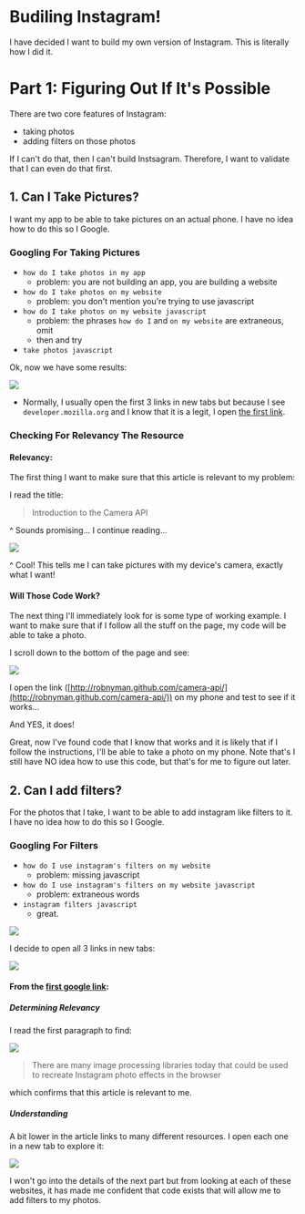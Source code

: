 # Budiling Instagram!

I have decided I want to build my own version of Instagram. This is literally
how I did it.

# Part 1: Figuring Out If It's Possible

There are two core features of Instagram:

- taking photos
- adding filters on those photos

If I can't do that, then I can't build Instsagram. Therefore, I want to validate
that I can even do that first. 

## 1. Can I Take Pictures?

I want my app to be able to take pictures on an actual phone. I have no idea how
to do this so I Google.

### Googling For Taking Pictures

- `how do I take photos in my app`
    - problem: you are not building an app, you are building a website
- `how do I take photos on my website`
    - problem: you don't mention you're trying to use javascript
- `how do I take photos on my website javascript`
    - problem: the phrases `how do I` and `on my website` are extraneous, omit
    - then and try
- `take photos javascript`
    
Ok, now we have some results:

![](https://s3.amazonaws.com/f.cl.ly/items/0E2n1f3t1V0L181t0l2O/Image%202015-07-16%20at%204.52.34%20PM.png)

- Normally, I usually open the first 3 links in new tabs but because I see
  `developer.mozilla.org` and I know that it is a legit, I open [the first link](https://developer.mozilla.org/en-US/docs/Web/Guide/API/Camera).

### Checking For Relevancy The Resource

#### Relevancy:
The first thing I want to make sure that this article is relevant to my problem:

I read the title:
> Introduction to the Camera API
 
^ Sounds promising... I continue reading...

![](https://s3.amazonaws.com/f.cl.ly/items/3d4010271F2g0A2b2p35/Image%202015-07-16%20at%204.43.17%20PM.png)

^ Cool! This tells me I can take pictures with my device's camera, exactly what
I want!

#### Will Those Code Work?

The next thing I'll immediately look for is some type of working example. I want
to make sure that if I follow all the stuff on the page, my code will be able to take a photo.

I scroll down to the bottom of the page and see:

![](http://f.cl.ly/items/441S3U2I3a1f3o2G1k1x/Image%202015-07-16%20at%204.46.21%20PM.png)

I open the link ([http://robnyman.github.com/camera-api/](http://robnyman.github.com/camera-api/))
on my phone and test to see if it works...

And YES, it does!

Great, now I've found code that I know that works and it is likely that if I
follow the instructions, I'll be able to take a photo on my phone. Note that's
I still have NO idea how to use this code, but that's for me to figure out
later.

## 2. Can I add filters?

For the photos that I take, I want to be able to add instagram like filters to
it. I have no idea how to do this so I Google.

### Googling For Filters

- `how do I use instagram's filters on my website`
    - problem: missing javascript
- `how do I use instagram's filters on my website javascript`
    - problem: extraneous words
- `instagram filters javascript`
    - great.

![](https://s3.amazonaws.com/f.cl.ly/items/1X0U3b0Z051M3a333e3R/Image%202015-07-16%20at%206.09.05%20PM.png)

I decide to open all 3 links in new tabs:

![](https://s3.amazonaws.com/f.cl.ly/items/2C240b2d3Y0R381Y1t0d/Image%202015-07-16%20at%206.12.46%20PM.png)

#### From the [first google link](http://techslides.com/instagram-image-filters-with-html5-canvas):

##### Determining Relevancy
I read the first paragraph to find:

![](https://s3.amazonaws.com/f.cl.ly/items/392g3z2R2C1L3U1Z3z15/Image%202015-07-16%20at%206.13.53%20PM.png?t=1437095673260)

> There are many image processing libraries today that could be used to recreate Instagram photo effects in the browser

which confirms that this article is relevant to me.

##### Understanding

A bit lower in the article links to many different resources. I open each one in
a new tab to explore it:

![](https://s3.amazonaws.com/f.cl.ly/items/1Y2I1L3U083a3S3B4604/Image%202015-07-16%20at%206.17.06%20PM.png)

I won't go into the details of the next part but from looking at each of these
websites, it has made me confident that code exists that will allow me to add
filters to my photos.

